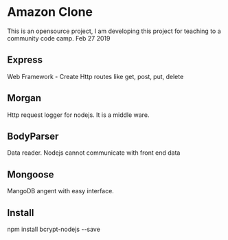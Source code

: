# Amazon Clone
This is an opensource project, I am developing this project for teaching to a community code camp. Feb 27 2019
## Express 
Web Framework - Create Http routes like get, post, put, delete

## Morgan
Http request logger for nodejs. It is a middle ware. 

## BodyParser
Data reader. Nodejs cannot communicate with front end data 

## Mongoose
MangoDB angent with easy interface.

## Install
npm install bcrypt-nodejs --save


